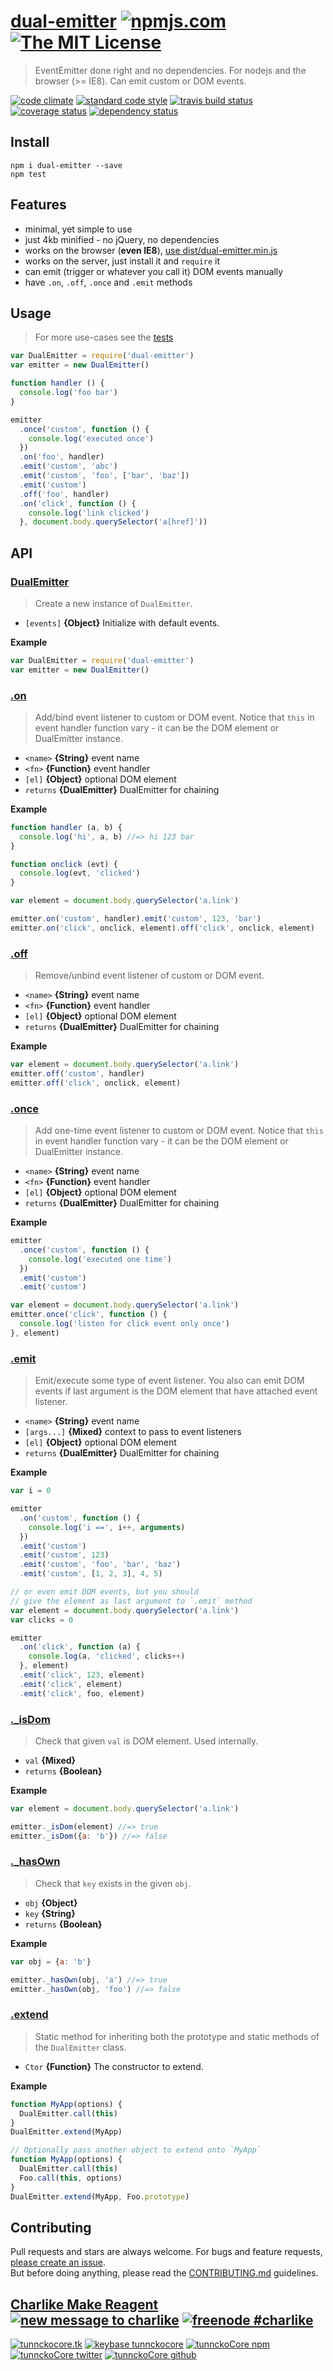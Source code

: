 # [dual-emitter][author-www-url] [![npmjs.com][npmjs-img]][npmjs-url] [![The MIT License][license-img]][license-url] 

> EventEmitter done right and no dependencies. For nodejs and the browser (>= IE8). Can emit custom or DOM events.

[![code climate][codeclimate-img]][codeclimate-url] [![standard code style][standard-img]][standard-url] [![travis build status][travis-img]][travis-url] [![coverage status][coveralls-img]][coveralls-url] [![dependency status][david-img]][david-url]


## Install
```
npm i dual-emitter --save
npm test
```


## Features
- minimal, yet simple to use
- just 4kb minified - no jQuery, no dependencies
- works on the browser (**even IE8**), [use dist/dual-emitter.min.js](./dist/dual-emitter.min.js)
- works on the server, just install it and `require` it
- can emit (trigger or whatever you call it) DOM events manually
- have `.on`, `.off`, `.once` and `.emit` methods


## Usage
> For more use-cases see the [tests](./test.js)

```js
var DualEmitter = require('dual-emitter')
var emitter = new DualEmitter()

function handler () {
  console.log('foo bar')
}

emitter
  .once('custom', function () {
    console.log('executed once')
  })
  .on('foo', handler)
  .emit('custom', 'abc')
  .emit('custom', 'foo', ['bar', 'baz'])
  .emit('custom')
  .off('foo', handler)
  .on('click', function () {
    console.log('link clicked')
  }, document.body.querySelector('a[href]'))
```

## API
### [DualEmitter](./index.js#L30)
> Create a new instance of `DualEmitter`.

- `[events]` **{Object}** Initialize with default events.    

**Example**

```js
var DualEmitter = require('dual-emitter')
var emitter = new DualEmitter()
```

### [.on](./index.js#L64)
> Add/bind event listener to custom or DOM event. Notice that `this` in event handler function vary - it can be the DOM element or DualEmitter instance.

- `<name>` **{String}** event name    
- `<fn>` **{Function}** event handler    
- `[el]` **{Object}** optional DOM element    
- `returns` **{DualEmitter}** DualEmitter for chaining  

**Example**

```js
function handler (a, b) {
  console.log('hi', a, b) //=> hi 123 bar
}

function onclick (evt) {
  console.log(evt, 'clicked')
}

var element = document.body.querySelector('a.link')

emitter.on('custom', handler).emit('custom', 123, 'bar')
emitter.on('click', onclick, element).off('click', onclick, element)
```

### [.off](./index.js#L103)
> Remove/unbind event listener of custom or DOM event.

- `<name>` **{String}** event name    
- `<fn>` **{Function}** event handler    
- `[el]` **{Object}** optional DOM element    
- `returns` **{DualEmitter}** DualEmitter for chaining  

**Example**

```js
var element = document.body.querySelector('a.link')
emitter.off('custom', handler)
emitter.off('click', onclick, element)
```

### [.once](./index.js#L147)
> Add one-time event listener to custom or DOM event. Notice that `this` in event handler function vary - it can be the DOM element or DualEmitter instance.

- `<name>` **{String}** event name    
- `<fn>` **{Function}** event handler    
- `[el]` **{Object}** optional DOM element    
- `returns` **{DualEmitter}** DualEmitter for chaining  

**Example**

```js
emitter
  .once('custom', function () {
    console.log('executed one time')
  })
  .emit('custom')
  .emit('custom')

var element = document.body.querySelector('a.link')
emitter.once('click', function () {
  console.log('listen for click event only once')
}, element)
```

### [.emit](./index.js#L196)
> Emit/execute some type of event listener. You also can emit DOM events if last argument is the DOM element that have attached event listener.

- `<name>` **{String}** event name    
- `[args...]` **{Mixed}** context to pass to event listeners    
- `[el]` **{Object}** optional DOM element    
- `returns` **{DualEmitter}** DualEmitter for chaining  

**Example**

```js
var i = 0

emitter
  .on('custom', function () {
    console.log('i ==', i++, arguments)
  })
  .emit('custom')
  .emit('custom', 123)
  .emit('custom', 'foo', 'bar', 'baz')
  .emit('custom', [1, 2, 3], 4, 5)

// or even emit DOM events, but you should
// give the element as last argument to `.emit` method
var element = document.body.querySelector('a.link')
var clicks = 0

emitter
  .on('click', function (a) {
    console.log(a, 'clicked', clicks++)
  }, element)
  .emit('click', 123, element)
  .emit('click', element)
  .emit('click', foo, element)
```

### [._isDom](./index.js#L231)
> Check that given `val` is DOM element. Used internally.

- `val` **{Mixed}**    
- `returns` **{Boolean}**  

**Example**

```js
var element = document.body.querySelector('a.link')

emitter._isDom(element) //=> true
emitter._isDom({a: 'b'}) //=> false
```

### [._hasOwn](./index.js#L255)
> Check that `key` exists in the given `obj`.

- `obj` **{Object}**    
- `key` **{String}**    
- `returns` **{Boolean}**  

**Example**

```js
var obj = {a: 'b'}

emitter._hasOwn(obj, 'a') //=> true
emitter._hasOwn(obj, 'foo') //=> false
```

### [.extend](index.js#L287)
> Static method for inheriting both the prototype and static methods of the `DualEmitter` class.

- `Ctor` **{Function}** The constructor to extend.

**Example**

```js
function MyApp(options) {
  DualEmitter.call(this)
}
DualEmitter.extend(MyApp)

// Optionally pass another object to extend onto `MyApp`
function MyApp(options) {
  DualEmitter.call(this)
  Foo.call(this, options)
}
DualEmitter.extend(MyApp, Foo.prototype)
```


## Contributing
Pull requests and stars are always welcome. For bugs and feature requests, [please create an issue](https://github.com/tunnckoCore/dual-emitter/issues/new).  
But before doing anything, please read the [CONTRIBUTING.md](./CONTRIBUTING.md) guidelines.


## [Charlike Make Reagent](http://j.mp/1stW47C) [![new message to charlike][new-message-img]][new-message-url] [![freenode #charlike][freenode-img]][freenode-url]

[![tunnckocore.tk][author-www-img]][author-www-url] [![keybase tunnckocore][keybase-img]][keybase-url] [![tunnckoCore npm][author-npm-img]][author-npm-url] [![tunnckoCore twitter][author-twitter-img]][author-twitter-url] [![tunnckoCore github][author-github-img]][author-github-url]


[npmjs-url]: https://www.npmjs.com/package/dual-emitter
[npmjs-img]: https://img.shields.io/npm/v/dual-emitter.svg?label=dual-emitter

[license-url]: https://github.com/tunnckoCore/dual-emitter/blob/master/LICENSE.md
[license-img]: https://img.shields.io/badge/license-MIT-blue.svg


[codeclimate-url]: https://codeclimate.com/github/tunnckoCore/dual-emitter
[codeclimate-img]: https://img.shields.io/codeclimate/github/tunnckoCore/dual-emitter.svg

[travis-url]: https://travis-ci.org/tunnckoCore/dual-emitter
[travis-img]: https://img.shields.io/travis/tunnckoCore/dual-emitter.svg

[coveralls-url]: https://coveralls.io/r/tunnckoCore/dual-emitter
[coveralls-img]: https://img.shields.io/coveralls/tunnckoCore/dual-emitter.svg

[david-url]: https://david-dm.org/tunnckoCore/dual-emitter
[david-img]: https://img.shields.io/david/tunnckoCore/dual-emitter.svg

[standard-url]: https://github.com/feross/standard
[standard-img]: https://img.shields.io/badge/code%20style-standard-brightgreen.svg


[author-www-url]: http://www.tunnckocore.tk
[author-www-img]: https://img.shields.io/badge/www-tunnckocore.tk-fe7d37.svg

[keybase-url]: https://keybase.io/tunnckocore
[keybase-img]: https://img.shields.io/badge/keybase-tunnckocore-8a7967.svg

[author-npm-url]: https://www.npmjs.com/~tunnckocore
[author-npm-img]: https://img.shields.io/badge/npm-~tunnckocore-cb3837.svg

[author-twitter-url]: https://twitter.com/tunnckoCore
[author-twitter-img]: https://img.shields.io/badge/twitter-@tunnckoCore-55acee.svg

[author-github-url]: https://github.com/tunnckoCore
[author-github-img]: https://img.shields.io/badge/github-@tunnckoCore-4183c4.svg

[freenode-url]: http://webchat.freenode.net/?channels=charlike
[freenode-img]: https://img.shields.io/badge/freenode-%23charlike-5654a4.svg

[new-message-url]: https://github.com/tunnckoCore/messages
[new-message-img]: https://img.shields.io/badge/send%20me-message-green.svg
